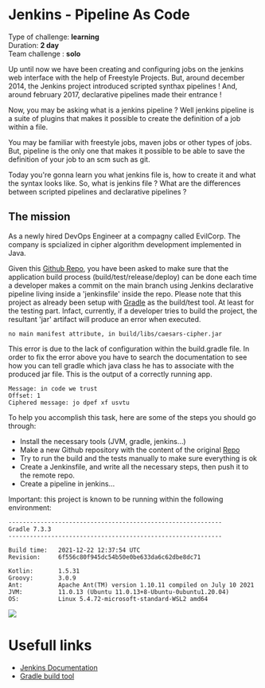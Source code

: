 # Jenkins - Pipeline As Code

Type of challenge: **learning** </br>
Duration: **2 day** </br>
Team challenge : **solo**

Up until now we have been creating and configuring jobs on the jenkins web interface with the help of Freestyle Projects. But, around december 2014, the Jenkins project introduced scripted synthax pipelines ! And, around february 2017, declarative pipelines made their entrance !

Now, you may be asking what is a jenkins pipeline ? Well jenkins pipeline is a suite of plugins that makes it possible to create the definition of a job within a file.

You may be familiar with freestyle jobs, maven jobs or other types of jobs. But, pipeline is the only one that makes it possible to be able to save the definition of your job to an scm such as git.

Today you're gonna learn you what jenkins file is, how to create it and what the syntax looks like. So, what is jenkins file ? What are the differences between scripted pipelines and declarative pipelines ?

## The mission

As a newly hired DevOps Engineer at a compagny called EvilCorp. The company is spcialized in cipher algorithm development implemented in Java.

Given this [Github Repo](https://github.com/YoussF/caesar-cipher), you have been asked to make sure that the application build process (build/test/release/deploy) can be done each time a developer makes a commit on the main branch using Jenkins declarative pipeline living inside a 'jenkinsfile' inside the repo. Please note that this project as already been setup with [Gradle](https://gradle.org/) as the build/test tool. At least for the testing part. Infact, currently, if a developer tries to build the project, the resultant 'jar' artifact will produce an error when executed.

```
no main manifest attribute, in build/libs/caesars-cipher.jar
```

This error is due to the lack of configuration within the build.gradle file. In order to fix the error above you have to search the documentation to see how you can tell gradle which java class he has to associate with the produced jar file. This is the output of a correctly running app.

```
Message: in code we trust
Offset: 1
Ciphered message: jo dpef xf usvtu
```

To help you accomplish this task, here are some of the steps you should go through:

- Install the necessary tools (JVM, gradle, jenkins...)
- Make a new Github repository with the content of the original [Repo](https://github.com/YoussF/caesar-cipher)
- Try to run the build and the tests manually to make sure everything is ok
- Create a Jenkinsfile, and write all the necessary steps, then push it to the remote repo.
- Create a pipeline in jenkins...

Important: this project is known to be running within the following environment:

```
------------------------------------------------------------
Gradle 7.3.3
------------------------------------------------------------

Build time:   2021-12-22 12:37:54 UTC
Revision:     6f556c80f945dc54b50e0be633da6c62dbe8dc71

Kotlin:       1.5.31
Groovy:       3.0.9
Ant:          Apache Ant(TM) version 1.10.11 compiled on July 10 2021
JVM:          11.0.13 (Ubuntu 11.0.13+8-Ubuntu-0ubuntu1.20.04)
OS:           Linux 5.4.72-microsoft-standard-WSL2 amd64
```

![](https://media.makeameme.org/created/one-does-not-5bd659f3aa.jpg)

# Usefull links

- [Jenkins Documentation](https://www.jenkins.io/doc/)
- [Gradle build tool](https://gradle.org/)
